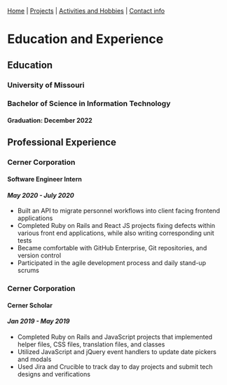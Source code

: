 [Home](https://github.com/caelenwalker/1000FinalProject) | [Projects](https://github.com/caelenwalker/1000FinalProject/blob/master/project.md) | [Activities and Hobbies](https://github.com/caelenwalker/1000FinalProject/blob/master/hobbies.md) | [Contact info](https://github.com/caelenwalker/1000FinalProject/blob/master/info.md)

# Education and Experience

## Education

### University of Missouri
### Bachelor of Science in Information Technology	
#### Graduation: December 2022


## Professional Experience 

### **Cerner Corporation**
#### Software Engineer Intern
####  _May 2020 - July 2020_
- Built an API to migrate personnel workflows into client facing frontend applications
- Completed Ruby on Rails and React JS projects fixing defects within various front end applications, while also writing corresponding unit tests
- Became comfortable with GitHub Enterprise, Git repositories, and version control
- Participated in the agile development process and daily stand-up scrums

### **Cerner Corporation**
#### Cerner Scholar
#### _Jan 2019 - May 2019_
- Completed Ruby on Rails and JavaScript projects that implemented helper files, CSS files, translation files, and classes
- Utilized JavaScript and jQuery event handlers to update date pickers and modals
- Used Jira and Crucible to track day to day projects and submit tech designs and verifications
